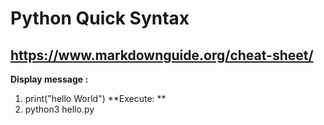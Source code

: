 # Python Quick Syntax 
https://www.markdownguide.org/cheat-sheet/
---
**Display message :**
   1. print("hello World")
**Execute: **
   1. python3 hello.py
   
